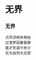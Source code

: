 # 无界
<!-- 贞风浮柳末稍进,<br>过落梦回春夏静,<br>莫才贫道千秋少,<br>无为自然大无禁。 [2020-12-20]-->

### 无界
```shell
贞风浮柳末稍进
过落梦回春夏静
莫才贫道千秋少
无为自然大无禁
```